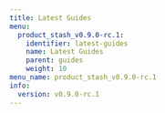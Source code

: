 ```yaml
---
title: Latest Guides
menu:
  product_stash_v0.9.0-rc.1:
    identifier: latest-guides
    name: Latest Guides
    parent: guides
    weight: 10
menu_name: product_stash_v0.9.0-rc.1
info:
  version: v0.9.0-rc.1
---
```


